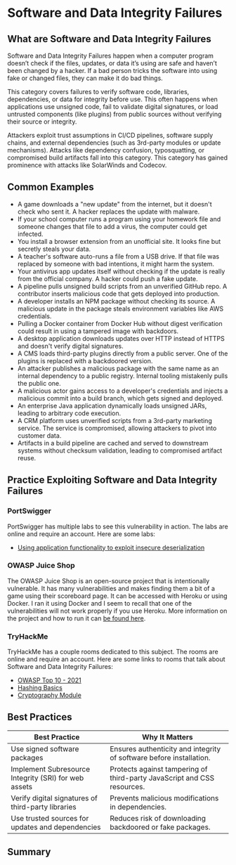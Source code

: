 # Software and Data Integrity Failures

## What are Software and Data Integrity Failures

Software and Data Integrity Failures happen when a computer program doesn’t check if the files, updates, or data it’s using are safe and haven’t been changed by a hacker. If a bad person tricks the software into using fake or changed files, they can make it do bad things.

This category covers failures to verify software code, libraries, dependencies, or data for integrity before use. This often happens when applications use unsigned code, fail to validate digital signatures, or load untrusted components (like plugins) from public sources without verifying their source or integrity.

Attackers exploit trust assumptions in CI/CD pipelines, software supply chains, and external dependencies (such as 3rd-party modules or update mechanisms). Attacks like dependency confusion, typosquatting, or compromised build artifacts fall into this category. This category has gained prominence with attacks like SolarWinds and Codecov.

## Common Examples

- A game downloads a "new update" from the internet, but it doesn't check who sent it. A hacker replaces the update with malware.
- If your school computer runs a program using your homework file and someone changes that file to add a virus, the computer could get infected.
- You install a browser extension from an unofficial site. It looks fine but secretly steals your data.
- A teacher's software auto-runs a file from a USB drive. If that file was replaced by someone with bad intentions, it might harm the system.
- Your antivirus app updates itself without checking if the update is really from the official company. A hacker could push a fake update.
- A pipeline pulls unsigned build scripts from an unverified GitHub repo. A contributor inserts malicious code that gets deployed into production.
- A developer installs an NPM package without checking its source. A malicious update in the package steals environment variables like AWS credentials.
- Pulling a Docker container from Docker Hub without digest verification could result in using a tampered image with backdoors.
- A desktop application downloads updates over HTTP instead of HTTPS and doesn't verify digital signatures.
- A CMS loads third-party plugins directly from a public server. One of the plugins is replaced with a backdoored version.
- An attacker publishes a malicious package with the same name as an internal dependency to a public registry. Internal tooling mistakenly pulls the public one.
- A malicious actor gains access to a developer's credentials and injects a malicious commit into a build branch, which gets signed and deployed.
- An enterprise Java application dynamically loads unsigned JARs, leading to arbitrary code execution.
- A CRM platform uses unverified scripts from a 3rd-party marketing service. The service is compromised, allowing attackers to pivot into customer data.
- Artifacts in a build pipeline are cached and served to downstream systems without checksum validation, leading to compromised artifact reuse.

## Practice Exploiting Software and Data Integrity Failures

### PortSwigger

PortSwigger has multiple labs to see this vulnerability in action. The labs are online and require an account. Here are some labs:

- [Using application functionality to exploit insecure deserialization](https://portswigger.net/web-security/deserialization/exploiting/lab-deserialization-using-application-functionality-to-exploit-insecure-deserialization)

### OWASP Juice Shop

The OWASP Juice Shop is an open-source project that is intentionally vulnerable. It has many vulnerabilities and makes finding them a bit of a game using their scoreboard page. It can be accessed with Heroku or using Docker. I ran it using Docker and I seem to recall that one of the vulnerabilities will not work properly if you use Heroku. More information on the project and how to run it can [be found here](https://owasp.org/www-project-juice-shop/).

### TryHackMe

TryHackMe has a couple rooms dedicated to this subject. The rooms are online and require an account. Here are some links to rooms that talk about Software and Data Integrity Failures:

- [OWASP Top 10 - 2021](https://tryhackme.com/room/owasptop102021)
- [Hashing Basics](https://tryhackme.com/room/hashingbasics)
- [Cryptography Module](https://tryhackme.com/module/cryptography-101)

## Best Practices

| Best Practice | Why It Matters |
| ------------- | -------------- |
| Use signed software packages | Ensures authenticity and integrity of software before installation. |
| Implement Subresource Integrity (SRI) for web assets | Protects against tampering of third-party JavaScript and CSS resources. |
| Verify digital signatures of third-party libraries | Prevents malicious modifications in dependencies. |
| Use trusted sources for updates and dependencies | Reduces risk of downloading backdoored or fake packages. |

## Summary
